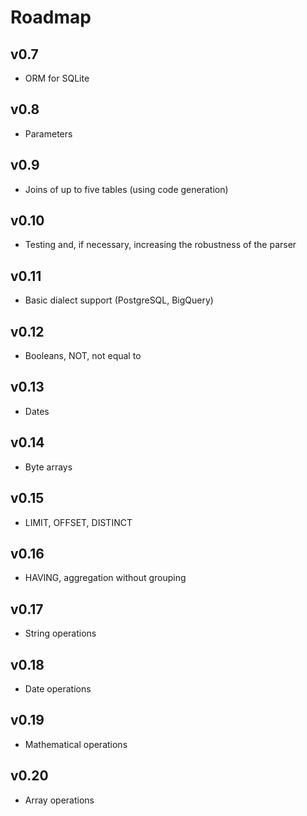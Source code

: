 # Roadmap

## v0.7
- ORM for SQLite

## v0.8
- Parameters

## v0.9
- Joins of up to five tables (using code generation)

## v0.10
- Testing and, if necessary, increasing the robustness of the parser

## v0.11
- Basic dialect support (PostgreSQL, BigQuery)

## v0.12
- Booleans, NOT, not equal to

## v0.13
- Dates

## v0.14
- Byte arrays

## v0.15
- LIMIT, OFFSET, DISTINCT

## v0.16
- HAVING, aggregation without grouping

## v0.17
- String operations

## v0.18
- Date operations

## v0.19
- Mathematical operations

## v0.20
- Array operations